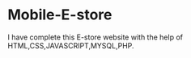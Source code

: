 # Mobile-E-store
I have complete this E-store website with the help of HTML,CSS,JAVASCRIPT,MYSQL,PHP.
